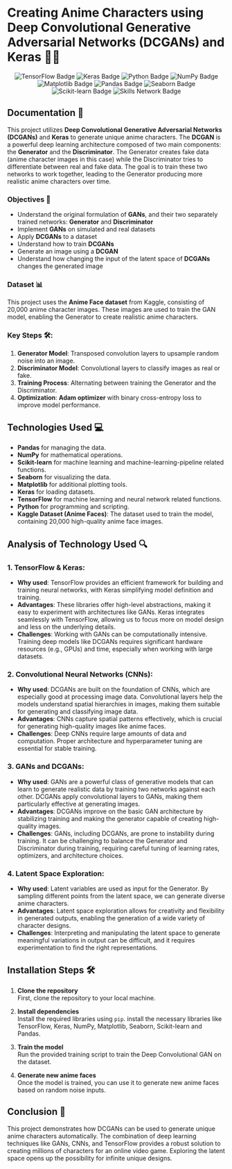 # Creating Anime Characters using Deep Convolutional Generative Adversarial Networks (DCGANs) and Keras 🎨🤖

<div align="center">
  <img src="https://img.shields.io/badge/TensorFlow-2.9+-blue?logo=tensorflow&logoColor=white" alt="TensorFlow Badge" />
  <img src="https://img.shields.io/badge/Keras-2.9+-purple?logo=keras&logoColor=white" alt="Keras Badge" />
  <img src="https://img.shields.io/badge/Python-3.8+-green?logo=python&logoColor=white" alt="Python Badge" />
  <img src="https://img.shields.io/badge/NumPy-1.21+-red?logo=numpy&logoColor=white" alt="NumPy Badge" />
  <img src="https://img.shields.io/badge/Matplotlib-3.5+-blue?logo=matplotlib&logoColor=white" alt="Matplotlib Badge" />
  <img src="https://img.shields.io/badge/Pandas-1.3.4+-orange?logo=pandas&logoColor=white" alt="Pandas Badge" />
  <img src="https://img.shields.io/badge/Seaborn-0.9.0+-purple?logo=seaborn&logoColor=white" alt="Seaborn Badge" />
  <img src="https://img.shields.io/badge/scikit--learn-0.20.1+-yellow?logo=scikit-learn&logoColor=white" alt="Scikit-learn Badge" />
  <img src="https://img.shields.io/badge/SkillsNetwork-Preinstalled-orange?logo=skillsnetwork&logoColor=white" alt="Skills Network Badge" />
</div>

## Documentation 📄

This project utilizes **Deep Convolutional Generative Adversarial Networks (DCGANs)** and **Keras** to generate unique anime characters. The **DCGAN** is a powerful deep learning architecture composed of two main components: the **Generator** and the **Discriminator**. The Generator creates fake data (anime character images in this case) while the Discriminator tries to differentiate between real and fake data. The goal is to train these two networks to work together, leading to the Generator producing more realistic anime characters over time.

### Objectives 🎯
- Understand the original formulation of **GANs**, and their two separately trained networks: **Generator** and **Discriminator**
- Implement **GANs** on simulated and real datasets
- Apply **DCGANs** to a dataset
- Understand how to train **DCGANs**
- Generate an image using a **DCGAN**
- Understand how changing the input of the latent space of **DCGANs** changes the generated image

### Dataset 📊
This project uses the **Anime Face dataset** from Kaggle, consisting of 20,000 anime character images. These images are used to train the GAN model, enabling the Generator to create realistic anime characters.

### Key Steps 🛠️:
1. **Generator Model**: Transposed convolution layers to upsample random noise into an image.
2. **Discriminator Model**: Convolutional layers to classify images as real or fake.
3. **Training Process**: Alternating between training the Generator and the Discriminator.
4. **Optimization**: **Adam optimizer** with binary cross-entropy loss to improve model performance.

## Technologies Used 💻

- **Pandas** for managing the data.
- **NumPy** for mathematical operations.
- **Scikit-learn** for machine learning and machine-learning-pipeline related functions.
- **Seaborn** for visualizing the data.
- **Matplotlib** for additional plotting tools.
- **Keras** for loading datasets.
- **TensorFlow** for machine learning and neural network related functions.
- **Python** for programming and scripting.
- **Kaggle Dataset (Anime Faces)**: The dataset used to train the model, containing 20,000 high-quality anime face images.

## Analysis of Technology Used 🔍

### 1. **TensorFlow & Keras**:
- **Why used**: TensorFlow provides an efficient framework for building and training neural networks, with Keras simplifying model definition and training.
- **Advantages**: These libraries offer high-level abstractions, making it easy to experiment with architectures like GANs. Keras integrates seamlessly with TensorFlow, allowing us to focus more on model design and less on the underlying details.
- **Challenges**: Working with GANs can be computationally intensive. Training deep models like DCGANs requires significant hardware resources (e.g., GPUs) and time, especially when working with large datasets.

### 2. **Convolutional Neural Networks (CNNs)**:
- **Why used**: DCGANs are built on the foundation of CNNs, which are especially good at processing image data. Convolutional layers help the models understand spatial hierarchies in images, making them suitable for generating and classifying image data.
- **Advantages**: CNNs capture spatial patterns effectively, which is crucial for generating high-quality images like anime faces.
- **Challenges**: Deep CNNs require large amounts of data and computation. Proper architecture and hyperparameter tuning are essential for stable training.

### 3. **GANs and DCGANs**:
- **Why used**: GANs are a powerful class of generative models that can learn to generate realistic data by training two networks against each other. DCGANs apply convolutional layers to GANs, making them particularly effective at generating images.
- **Advantages**: DCGANs improve on the basic GAN architecture by stabilizing training and making the generator capable of creating high-quality images.
- **Challenges**: GANs, including DCGANs, are prone to instability during training. It can be challenging to balance the Generator and Discriminator during training, requiring careful tuning of learning rates, optimizers, and architecture choices.

### 4. **Latent Space Exploration**:
- **Why used**: Latent variables are used as input for the Generator. By sampling different points from the latent space, we can generate diverse anime characters.
- **Advantages**: Latent space exploration allows for creativity and flexibility in generated outputs, enabling the generation of a wide variety of character designs.
- **Challenges**: Interpreting and manipulating the latent space to generate meaningful variations in output can be difficult, and it requires experimentation to find the right representations.


## Installation Steps 🛠️

1. **Clone the repository**  
   First, clone the repository to your local machine.

2. **Install dependencies**  
   Install the required libraries using `pip`. install the necessary libraries like TensorFlow, Keras, NumPy, Matplotlib, Seaborn, Scikit-learn and Pandas.

3. **Train the model**  
   Run the provided training script to train the Deep Convolutional GAN on the dataset.

4. **Generate new anime faces**  
   Once the model is trained, you can use it to generate new anime faces based on random noise inputs.

## Conclusion 🎉
This project demonstrates how DCGANs can be used to generate unique anime characters automatically. The combination of deep learning techniques like GANs, CNNs, and TensorFlow provides a robust solution to creating millions of characters for an online video game. Exploring the latent space opens up the possibility for infinite unique designs.
